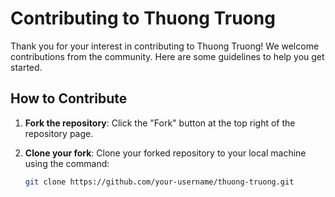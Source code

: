 # Contributing to Thuong Truong

Thank you for your interest in contributing to Thuong Truong! We welcome contributions from the community. Here are some guidelines to help you get started.

## How to Contribute

1. **Fork the repository**: Click the "Fork" button at the top right of the repository page.

2. **Clone your fork**: Clone your forked repository to your local machine using the command:
   ```sh
   git clone https://github.com/your-username/thuong-truong.git
   ```
